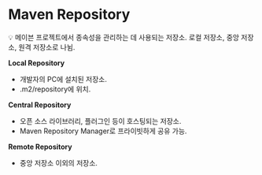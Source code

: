 # Maven Repository

<aside>
💡 메이븐 프로젝트에서 종속성을 관리하는 데 사용되는 저장소.
로컬 저장소, 중앙 저장소, 원격 저장소로 나뉨.

</aside>

**Local Repository**

- 개발자의 PC에 설치된 저장소.
- .m2/repository에 위치.

**Central Repository**

- 오픈 소스 라이브러리, 플러그인 등이 호스팅되는 저장소.
- Maven Repository Manager로 프라이빗하게 공유 가능.

**Remote Repository**

- 중앙 저장소 이외의 저장소.